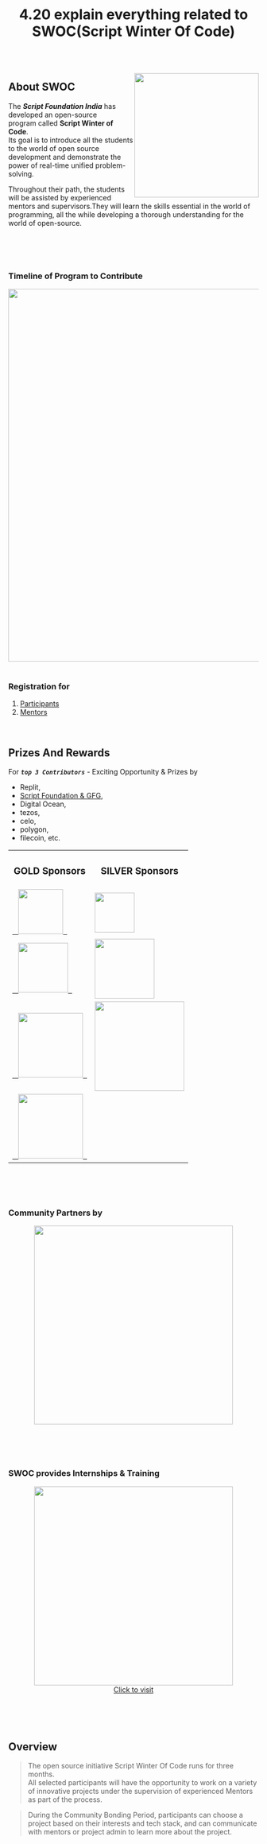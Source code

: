 <h1 align="center">4.20 explain everything related to SWOC(Script Winter Of Code) </h1>

<br><br>

<img src="https://user-images.githubusercontent.com/70523057/136416056-eafa4c1f-4684-4a68-9598-2dc8385028b4.png" width="250" align = "right">

## About SWOC
The _**Script Foundation India**_ has developed an open-source program called **Script Winter of Code**.   <br>
Its goal is to introduce all the students to the world of open source development and demonstrate the power of real-time unified problem-solving. 

Throughout their path, the students will be assisted by experienced mentors and supervisors.They will learn the skills essential in the world of programming, all the while developing a thorough understanding for the world of open-source.

<br><br><br>

### Timeline of Program to Contribute

<div align="center"><img src="https://user-images.githubusercontent.com/70523057/136418001-6e9e0ffe-7a12-42b0-921f-cacd65413c7e.png" width="750"></div>

<br>

### Registration for
1. [Participants](https://devfolio.co/swoc/dashboard)
2. [Mentors](https://jaisadana673401.typeform.com/to/p8Q0UJ51?typeform-source=swoc.scriptindia.org)

<br>

## Prizes And Rewards
For **_`top 3 Contributors`_** - 
Exciting Opportunity & Prizes by 
- Replit, 
- [Script Foundation & GFG](https://www.geeksforgeeks.org/), 
- Digital Ocean, 
- tezos, 
- celo, 
- polygon, 
- filecoin, etc.


<div align="center">
<table><tr>
  <th><strong><h3>GOLD Sponsors </h3> </strong></th>
  <th><strong><h3>SILVER Sponsors</h3> </strong></th>
  </tr>
<!--   1 -->
  <tr>
  <td><a href="https://www.notion.so/Tezos-Devfolio-Hackathon-Season-Prize-e90b6811b0df43e5a7dadf534fc000ff" >&ensp; <img src="https://user-images.githubusercontent.com/70523057/136421095-6cb38b84-3209-4f7a-93ce-b63aa885eb60.png" width="90" >&ensp; </a> </td>
  <td><a href="https://gen.xyz/"><img src="https://user-images.githubusercontent.com/70523057/136423575-bc5a10d5-4e9d-4183-9ac2-53cff9feeee2.png" width="80"></a></td>
  </tr>
<!--   2 -->
  <tr>
  <td> <a href="https://www.notion.so/Celo-Devfolio-Hackathon-Season-Prize-8b98dac17f134abeae863d5d98c01ff0">&ensp; <img src="https://user-images.githubusercontent.com/70523057/136422001-187d7c94-c463-4d99-8c8d-cce90fcbf898.png" width="100">&ensp; </a> </td>
  <td><a href="https://replit.com/"><img src="https://user-images.githubusercontent.com/70523057/136423474-ce5fa12b-5bdc-4f8f-805c-780615116c4d.png" width="120"></a></td>
  </tr>
<!--   3 -->
  <tr>
  <td><a href="https://www.notion.so/Polygon-Devfolio-Hackathon-Season-Prize-de8961d5eeff4780963749da0b75037c">&ensp; <img src="https://user-images.githubusercontent.com/70523057/136422235-81361bf0-f8a4-430e-a0f0-0b1ba628abe0.png" width="130">&ensp; </a>            
</td>
  <td><a href="https://www.digitalocean.com/"><img src="https://user-images.githubusercontent.com/70523057/136424151-22514796-46dc-4571-8f30-ec86552293da.png" width="180"></a></td>
  </tr>
<!--   4 -->
  <tr>
  <td><a href="https://devfolio.notion.site/Filecoin-Devfolio-Hackathon-Season-Prize-998fc3fe477e474086ae1d5ed1685203">&ensp; <img src="https://user-images.githubusercontent.com/70523057/136422350-878ae1c9-ac1d-4034-a9ef-09065e27446d.png" width="130">&ensp; </a>
</td>
  <td></td>
  </tr>
</table>  
</div>

<!-- 
<div float="left" margin-right="100" >
<a href="https://www.notion.so/Tezos-Devfolio-Hackathon-Season-Prize-e90b6811b0df43e5a7dadf534fc000ff" >&ensp; <img src="https://user-images.githubusercontent.com/70523057/136421095-6cb38b84-3209-4f7a-93ce-b63aa885eb60.png" width="90" >&ensp; </a>            
<a href="https://www.notion.so/Celo-Devfolio-Hackathon-Season-Prize-8b98dac17f134abeae863d5d98c01ff0"><img src="https://user-images.githubusercontent.com/70523057/136422001-187d7c94-c463-4d99-8c8d-cce90fcbf898.png" width="100"></a>            
<a href="https://www.notion.so/Polygon-Devfolio-Hackathon-Season-Prize-de8961d5eeff4780963749da0b75037c"><img src="https://user-images.githubusercontent.com/70523057/136422235-81361bf0-f8a4-430e-a0f0-0b1ba628abe0.png" width="100"></a>            
<a href="https://devfolio.notion.site/Filecoin-Devfolio-Hackathon-Season-Prize-998fc3fe477e474086ae1d5ed1685203"><img src="https://user-images.githubusercontent.com/70523057/136422350-878ae1c9-ac1d-4034-a9ef-09065e27446d.png" width="100"></a>
</div>


<br>

<div float="left" >
<a href="https://gen.xyz/"><img src="https://user-images.githubusercontent.com/70523057/136423575-bc5a10d5-4e9d-4183-9ac2-53cff9feeee2.png" width="70"></a>
<a href="https://replit.com/"><img src="https://user-images.githubusercontent.com/70523057/136423474-ce5fa12b-5bdc-4f8f-805c-780615116c4d.png" width="110"></a>
<a href="https://www.digitalocean.com/"><img src="https://user-images.githubusercontent.com/70523057/136424151-22514796-46dc-4571-8f30-ec86552293da.png" width="180"></a>
</div> -->
  
 <br><br><br>
 
### Community Partners by
<a href="https://gdsc.community.dev/guru-nanak-dev-university-amritsar/"><div align="center"><img src="https://user-images.githubusercontent.com/70523057/136423851-7d683f7f-e724-4d59-8827-8b3f0d848a4a.png" width="400"></div></a>

<br><br><br>

### SWOC provides Internships & Training
<a href="https://www.linkedin.com/company/internship-training/"><div align="center"><img src="https://user-images.githubusercontent.com/70523057/136423063-c266128d-f760-4e53-9cc7-67a66b29bccb.png" width="400"><br> Click to visit</div></a>

<br><br><br>

## Overview
> The open source initiative Script Winter Of Code runs for three months.   <br>
> All selected participants will have the opportunity to work on a variety of innovative projects under the supervision of experienced Mentors as part of the process.


> During the Community Bonding Period, participants can choose a project based on their interests and tech stack, and can communicate with mentors or project admin to learn more about the project.
